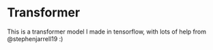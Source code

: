 # Transformer

This is a transformer model I made in tensorflow, with lots of help from @stephenjarrell19 :)
